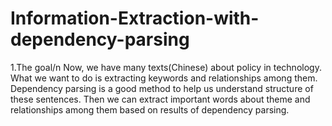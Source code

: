 # Information-Extraction-with-dependency-parsing
1.The goal/n
Now, we have many texts(Chinese) about policy in technology. What we want to do is extracting keywords and relationships among them. 
Dependency parsing is a good method to help us understand structure of these sentences. Then we can extract important words about theme
and relationships among them based on results of dependency parsing.
